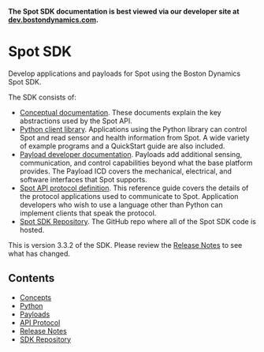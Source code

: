 <!--
Copyright (c) 2023 Boston Dynamics, Inc.  All rights reserved.

Downloading, reproducing, distributing or otherwise using the SDK Software
is subject to the terms and conditions of the Boston Dynamics Software
Development Kit License (20191101-BDSDK-SL).
-->

<p class="github-only">
<b>The Spot SDK documentation is best viewed via our developer site at <a href="https://dev.bostondynamics.com">dev.bostondynamics.com</a>. </b>
</p>

# Spot SDK

Develop applications and payloads for Spot using the Boston Dynamics Spot SDK.

The SDK consists of:

- [Conceptual documentation](docs/concepts/README.md). These documents explain the key abstractions used by the Spot API.
- [Python client library](docs/python/README.md). Applications using the Python library can control Spot and read sensor and health information from Spot. A wide variety of example programs and a QuickStart guide are also included.
- [Payload developer documentation](docs/payload/README.md). Payloads add additional sensing, communication, and control capabilities beyond what the base platform provides. The Payload ICD covers the mechanical, electrical, and software interfaces that Spot supports.
- [Spot API protocol definition](protos/bosdyn/api/README.md). This reference guide covers the details of the protocol applications used to communicate to Spot. Application developers who wish to use a language other than Python can implement clients that speak the protocol.
- [Spot SDK Repository](https://github.com/boston-dynamics/spot-sdk). The GitHub repo where all of the Spot SDK code is hosted.

This is version 3.3.2 of the SDK. Please review the [Release Notes](docs/release_notes.md) to see what has changed.

## Contents

- [Concepts](docs/concepts/README.md)
- [Python](docs/python/README.md)
- [Payloads](docs/payload/README.md)
- [API Protocol](docs/protos/README.md)
- [Release Notes](docs/release_notes.md)
- [SDK Repository](https://github.com/boston-dynamics/spot-sdk)

